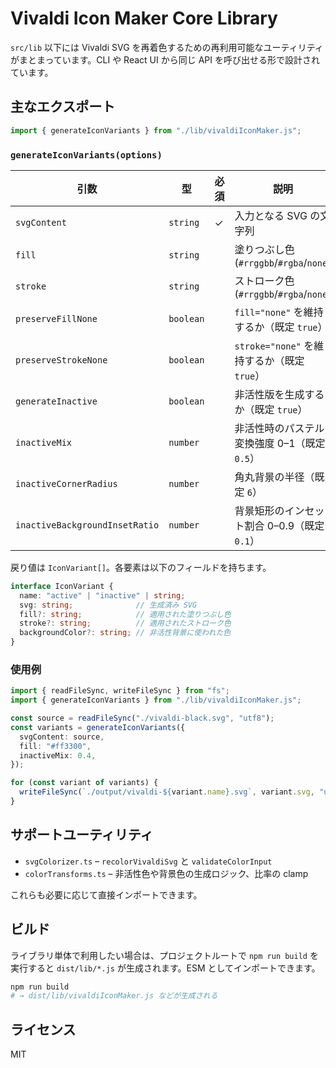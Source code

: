 # Vivaldi Icon Maker Core Library

`src/lib` 以下には Vivaldi SVG を再着色するための再利用可能なユーティリティがまとまっています。CLI や React UI から同じ API を呼び出せる形で設計されています。

## 主なエクスポート

```ts
import { generateIconVariants } from "./lib/vivaldiIconMaker.js";
```

### `generateIconVariants(options)`

| 引数 | 型 | 必須 | 説明 |
| --- | --- | --- | --- |
| `svgContent` | `string` | ✓ | 入力となる SVG の文字列 |
| `fill` | `string` |  | 塗りつぶし色 (`#rrggbb`/`#rgba`/`none`) |
| `stroke` | `string` |  | ストローク色 (`#rrggbb`/`#rgba`/`none`) |
| `preserveFillNone` | `boolean` |  | `fill="none"` を維持するか（既定 `true`） |
| `preserveStrokeNone` | `boolean` |  | `stroke="none"` を維持するか（既定 `true`） |
| `generateInactive` | `boolean` |  | 非活性版を生成するか（既定 `true`） |
| `inactiveMix` | `number` |  | 非活性時のパステル変換強度 0–1（既定 `0.5`） |
| `inactiveCornerRadius` | `number` |  | 角丸背景の半径（既定 `6`） |
| `inactiveBackgroundInsetRatio` | `number` |  | 背景矩形のインセット割合 0–0.9（既定 `0.1`） |

戻り値は `IconVariant[]`。各要素は以下のフィールドを持ちます。

```ts
interface IconVariant {
  name: "active" | "inactive" | string;
  svg: string;              // 生成済み SVG
  fill?: string;            // 適用された塗りつぶし色
  stroke?: string;          // 適用されたストローク色
  backgroundColor?: string; // 非活性背景に使われた色
}
```

### 使用例

```ts
import { readFileSync, writeFileSync } from "fs";
import { generateIconVariants } from "./lib/vivaldiIconMaker.js";

const source = readFileSync("./vivaldi-black.svg", "utf8");
const variants = generateIconVariants({
  svgContent: source,
  fill: "#ff3300",
  inactiveMix: 0.4,
});

for (const variant of variants) {
  writeFileSync(`./output/vivaldi-${variant.name}.svg`, variant.svg, "utf8");
}
```

## サポートユーティリティ

- `svgColorizer.ts` – `recolorVivaldiSvg` と `validateColorInput`
- `colorTransforms.ts` – 非活性色や背景色の生成ロジック、比率の clamp

これらも必要に応じて直接インポートできます。

## ビルド

ライブラリ単体で利用したい場合は、プロジェクトルートで `npm run build` を実行すると `dist/lib/*.js` が生成されます。ESM としてインポートできます。

```bash
npm run build
# → dist/lib/vivaldiIconMaker.js などが生成される
```

## ライセンス

MIT
